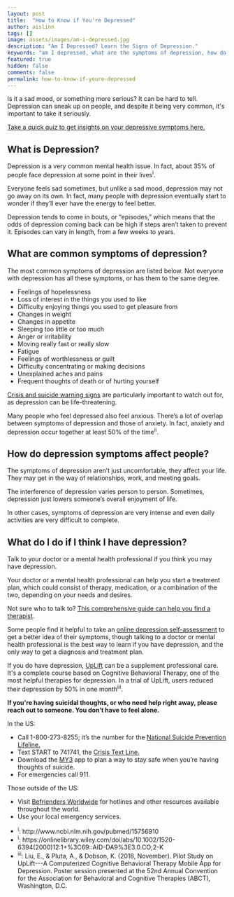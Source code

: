 ```yaml
---
layout: post
title:  "How to Know if You're Depressed"
author: aislinn
tags: []
image: assets/images/am-i-depressed.jpg
description: "Am I Depressed? Learn the Signs of Depression."
keywords: "am I depressed, what are the symptoms of depression, how do you know if you are depressed, depressive symptoms, symptoms of depression"
featured: true
hidden: false
comments: false
permalink: how-to-know-if-youre-depressed
---
```


Is it a sad mood, or something more serious? It can be hard to tell. Depression can sneak up on people, and despite it being very common, it's important to take it seriously.

[Take a quick quiz to get insights on your depressive symptoms here.](https://www.uplift.app/depression-test/)

## 	What is Depression?
Depression is a very common mental health issue. In fact, about 35% of people face depression at some point in their lives<sup>i</sup>.

Everyone feels sad sometimes, but unlike a sad mood, depression may not go away on its own. In fact, many people with depression eventually start to wonder if they’ll ever have the energy to feel better.

Depression tends to come in bouts, or “episodes,” which means that the odds of depression coming back can be high if steps aren’t taken to prevent it. Episodes can vary in length, from a few weeks to years.

## What are common symptoms of depression?

The most common symptoms of depression are listed below. Not everyone with depression has all these symptoms, or has them to the same degree.
- Feelings of hopelessness
- Loss of interest in the things you used to like
- Difficulty enjoying things you used to get pleasure from
- Changes in weight
- Changes in appetite
- Sleeping too little or too much
- Anger or irritability
- Moving really fast or really slow
- Fatigue
- Feelings of worthlessness or guilt
- Difficulty concentrating or making decisions
- Unexplained aches and pains
- Frequent thoughts of death or of hurting yourself

[Crisis and suicide warning signs](https://suicidepreventionlifeline.org/help-someone-else/) are particularly important to watch out for, as depression can be life-threatening.

Many people who feel depressed also feel anxious. There’s a lot of overlap between symptoms of depression and those of anxiety. In fact, anxiety and depression occur together at least 50% of the time<sup>ii</sup>.

## How do depression symptoms affect people?
The symptoms of depression aren’t just uncomfortable, they affect your life. They may get in the way of relationships, work, and meeting goals.

The interference of depression varies person to person. Sometimes, depression just lowers someone’s overall enjoyment of life.

In other cases, symptoms of depression are very intense and even daily activities are very difficult to complete.

## What do I do if I think I have depression?
Talk to your doctor or a mental health professional if you think you may have depression.

Your doctor or a mental health professional can help you start a treatment plan, which could consist of therapy, medication, or a combination of the two, depending on your needs and desires.

Not sure who to talk to? [This comprehensive guide can help you find a therapist](https://www.uplift.app/blog/find-a-therapist-ultimate-guide).

Some people find it helpful to take an [online depression self-assessment](https://www.uplift.app/depression-test/) to get a better idea of their symptoms, though talking to a doctor or mental health professional is the best way to learn if you have depression, and the only way to get a diagnosis and treatment plan.

If you do have depression, [UpLift](https://www.uplift.app/) can be a supplement professional care. It's a complete course based on Cognitive Behavioral Therapy, one of the most helpful therapies for depression. In a trial of UpLift, users reduced their depression by 50% in one month<sup>iii</sup>.


<div class='grey_box'>

<strong>If you're having suicidal thoughts, or who need help right away, please reach out to someone. You don’t have to feel alone.</strong>

In the US:
<ul>
  <li>Call 1-800-273-8255; it’s the number for the <a href="http://www.suicidepreventionlifeline.org">National Suicide Prevention Lifeline.</a></li>
  <li>Text START to 741741, the <a href="http://www.crisistextline.org/">Crisis Text Line.</a></li>
  <li>Download the <a href="https://my3app.org/">MY3</a> app to plan a way to stay safe when you’re having thoughts of suicide.</li>
  <li>For emergencies call 911. </li>
</ul>
Those outside of the US:
<ul>
  <li>Visit <a href="http://befrienders.org">Befrienders Worldwide</a> for hotlines and other resources available throughout the world.</li>
  <li>Use your local emergency services.</li>
</ul>
</div>

<div class='references'>
<ul>
<li><sup>i</sup>: http://www.ncbi.nlm.nih.gov/pubmed/15756910</li>
<li><sup>i</sup>: https://onlinelibrary.wiley.com/doi/abs/10.1002/1520-6394(2000)12:1+%3C69::AID-DA9%3E3.0.CO;2-K</li>
<li><sup>iii</sup>: Liu, E., & Pluta, A., & Dobson, K. (2018, November). Pilot Study on UpLift---A Computerized Cognitive Behavioral Therapy Mobile App for Depression. Poster session presented at the 52nd Annual Convention for the Association for Behavioral and Cognitive Therapies (ABCT), Washington, D.C.</li>
</ul>
</div>
